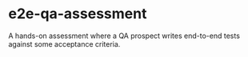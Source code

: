 # e2e-qa-assessment
A hands-on assessment where a QA prospect writes end-to-end tests against some acceptance criteria.
